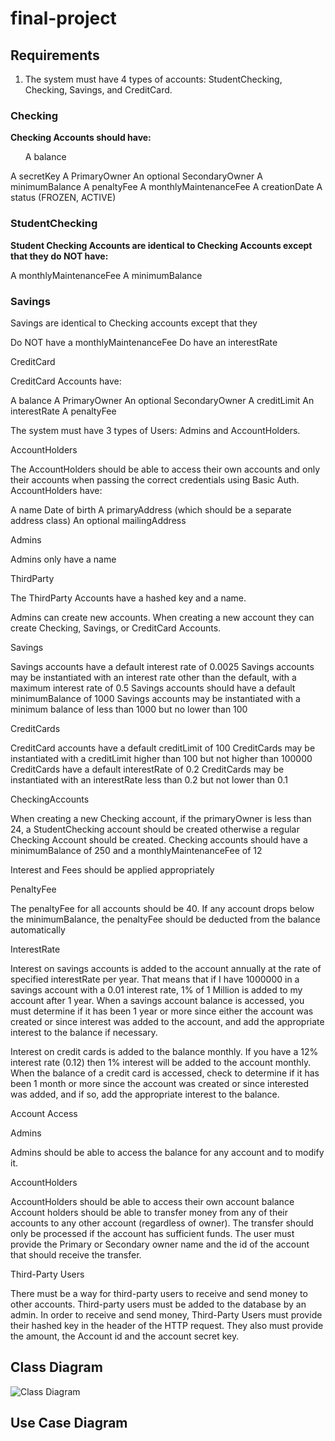 # final-project

<h2>Requirements</h2>


1. The system must have 4 types of accounts: StudentChecking, Checking, Savings, and CreditCard.

<h3>Checking</h3>


<b>Checking Accounts should have:</b>

<ul>A balance</ul>
A secretKey
A PrimaryOwner
An optional SecondaryOwner
A minimumBalance
A penaltyFee
A monthlyMaintenanceFee
A creationDate
A status (FROZEN, ACTIVE)

<h3>StudentChecking</h3>


<b>Student Checking Accounts are identical to Checking Accounts except that they do NOT have:</b>

A monthlyMaintenanceFee
A minimumBalance

<h3>Savings</h3>


Savings are identical to Checking accounts except that they

Do NOT have a monthlyMaintenanceFee
Do have an interestRate

CreditCard


CreditCard Accounts have:

A balance
A PrimaryOwner
An optional SecondaryOwner
A creditLimit
An interestRate
A penaltyFee

The system must have 3 types of Users: Admins and AccountHolders.

AccountHolders


The AccountHolders should be able to access their own accounts and only their accounts when passing the correct credentials using Basic Auth. AccountHolders have:

A name
Date of birth
A primaryAddress (which should be a separate address class)
An optional mailingAddress

Admins


Admins only have a name


ThirdParty


The ThirdParty Accounts have a hashed key and a name.


Admins can create new accounts. When creating a new account they can create Checking, Savings, or CreditCard Accounts.

Savings


Savings accounts have a default interest rate of 0.0025
Savings accounts may be instantiated with an interest rate other than the default, with a maximum interest rate of 0.5
Savings accounts should have a default minimumBalance of 1000
Savings accounts may be instantiated with a minimum balance of less than 1000 but no lower than 100

CreditCards


CreditCard accounts have a default creditLimit of 100
CreditCards may be instantiated with a creditLimit higher than 100 but not higher than 100000
CreditCards have a default interestRate of 0.2
CreditCards may be instantiated with an interestRate less than 0.2 but not lower than 0.1

CheckingAccounts


When creating a new Checking account, if the primaryOwner is less than 24, a StudentChecking account should be created otherwise a regular Checking Account should be created.
Checking accounts should have a minimumBalance of 250 and a monthlyMaintenanceFee of 12

Interest and Fees should be applied appropriately

PenaltyFee


The penaltyFee for all accounts should be 40.
If any account drops below the minimumBalance, the penaltyFee should be deducted from the balance automatically

InterestRate


Interest on savings accounts is added to the account annually at the rate of specified interestRate per year. That means that if I have 1000000 in a savings account with a 0.01 interest rate, 1% of 1 Million is added to my account after 1 year. When a savings account balance is accessed, you must determine if it has been 1 year or more since either the account was created or since interest was added to the account, and add the appropriate interest to the balance if necessary.

Interest on credit cards is added to the balance monthly. If you have a 12% interest rate (0.12) then 1% interest will be added to the account monthly. When the balance of a credit card is accessed, check to determine if it has been 1 month or more since the account was created or since interested was added, and if so, add the appropriate interest to the balance.


Account Access

Admins


Admins should be able to access the balance for any account and to modify it.

AccountHolders


AccountHolders should be able to access their own account balance
Account holders should be able to transfer money from any of their accounts to any other account (regardless of owner). The transfer should only be processed if the account has sufficient funds. The user must provide the Primary or Secondary owner name and the id of the account that should receive the transfer.

Third-Party Users


There must be a way for third-party users to receive and send money to other accounts.
Third-party users must be added to the database by an admin.
In order to receive and send money, Third-Party Users must provide their hashed key in the header of the HTTP request. They also must provide the amount, the Account id and the account secret key.

<h2>Class Diagram</h2>

![Class Diagram](https://user-images.githubusercontent.com/108625085/196240022-c713b314-8a56-44b1-9ac7-1022183c5328.png)

<h2>Use Case Diagram</h2>
